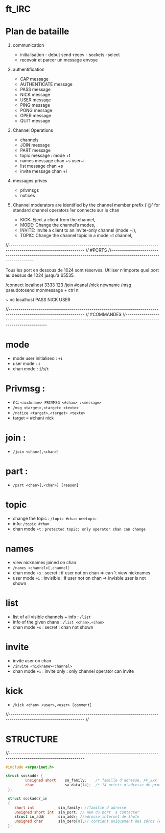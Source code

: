 # ft_IRC

# Plan de bataille 

1. communication
	- initialisation - debut send-recev - sockets -select
	- recevoir et parcer un message envoye


2. authentification 
	- CAP message
	- AUTHENTICATE message
	- PASS message
	- NICK message
	- USER message
	- PING message
	- PONG message
	- OPER message
	- QUIT message


3. Channel Operations
	- channels 
	- JOIN message
	- PART message
	- topic message : mode +t
	- names message chan +s  user+i
	- list message chan +s
	- invite message chan +i


4. messages prives
	- privmsgs
	- notices


5. Channel moderators are identified by the channel member prefix ('@' for standard channel operators
1er connecte sur le chan
	- KICK: Eject a client from the channel,
	- MODE: Change the channel’s modes,
	- INVITE: Invite a client to an invite-only channel (mode +i),
	- TOPIC: Change the channel topic in a mode +t channel,  



//--------------------------------------------------------------------------------------------------------------------
//                                                      #PORTS
//--------------------------------------------------------------------------------------------------------------------

Tous les port en dessous de 1024 sont réservés.
Utiliser n'importe quel port au dessus de 1024 jusqu'à 65535.

/connect localhost 3333 123
/join #canal
/nick newname
/msg pseudotosend monmessage + ctrl n

~ nc localhost <port>
PASS <pass>
NICK <nick>
USER <nick> <user> <user> <user>


//--------------------------------------------------------------------------------------------------------------------
//                                                      #COMMANDES
//--------------------------------------------------------------------------------------------------------------------

# mode
- mode user initialised : ```+i``` 
- user mode : ```i```
- chan mode : ```i```/```s```/```t```

# Privmsg :
- nc: ```<nickname> PRIVMSG <#chan> :<message>```
- ```/msg <target>,<target> <texte>```
- ```/notice <target>,<target> <texte>``` 
- target = #chan/ nick

# join :
- ```/join <chan>[,<chan>]```

# part :
- ```/part <chan>[,<chan>] [reason]```

# topic
- change the topic : ```/topic #chan newtopic```
- info: ```/topic #chan```
- chan mode ```+t``` : ```protected topic: only operator chan can change```

# names
- view nicknames joined on chan
- ```/names <channel>[,channel] ```
- chan mode ```+s``` : secret : if user not on chan => can 't view nicknames
- user mode ```+i``` : invisible : if user not on chan => invisble user is not shown

# list
- list of all visible channels  + info : ```/list```
- info of the given chans : ```/list <chan>,<chan>```
- chan mode ```+s``` : secret : chan not shown

# invite
- invite user on chan
- ```/invite <nickname><channel>```
- chan mode ```+i``` : invite only : only channel operator can invite

# kick
- ```/kick <chan> <user>,<user> [comment]```


//--------------------------------------------------------------------------------------------------------------------
//                                                      
# STRUCTURE
//--------------------------------------------------------------------------------------------------------------------
```c
#include <arpa/inet.h>

struct sockaddr {
         unsigned short    sa_family;    /* famille d'adresse, AF_xxx        */
         char              sa_data[14];  /* 14 octets d'adresse de protocole */
 };

 struct sockaddr_in
 {
 	short int			sin_family; //famille d adresse
 	unsigned short int	sin_port; // num du port  a contacter
 	struct in_addr		sin_addr; //adresse internet de lhote
 	unsigned char		sin_zero[8];// contient uniquement des zéros (étant donné que l'adresse IP et le port occupent 6 octets, les 8 octets restants doivent être à zéro)
 };